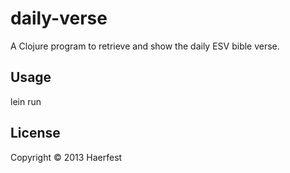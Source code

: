 # daily-verse

A Clojure program to retrieve and show the daily ESV bible verse.

## Usage

lein run

## License

Copyright © 2013 Haerfest
